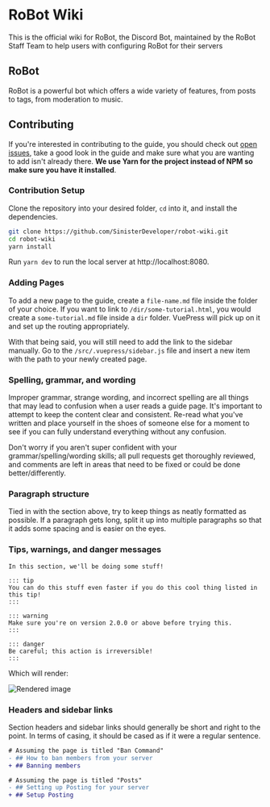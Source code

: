 # RoBot Wiki

This is the official wiki for RoBot, the Discord Bot, maintained by the RoBot Staff Team to help users with configuring RoBot for their servers

## RoBot

RoBot is a powerful bot which offers a wide variety of features, from posts to tags, from moderation to music.

## Contributing

If you're interested in contributing to the guide, you should check out [open issues](https://github.com/SinisterDeveloper/robot-wiki/issues), take a good look in the guide and make sure what you are wanting to add isn't already there. **We use Yarn for the project instead of NPM so make sure you have it installed**.

### Contribution Setup

Clone the repository into your desired folder, `cd` into it, and install the dependencies.

```bash
git clone https://github.com/SinisterDeveloper/robot-wiki.git
cd robot-wiki
yarn install
```

Run `yarn dev` to run the local server at http://localhost:8080.

### Adding Pages

To add a new page to the guide, create a `file-name.md` file inside the folder of your choice. If you want to link to `/dir/some-tutorial.html`, you would create a `some-tutorial.md` file inside a `dir` folder. VuePress will pick up on it and set up the routing appropriately.

With that being said, you will still need to add the link to the sidebar manually. Go to the `/src/.vuepress/sidebar.js` file and insert a new item with the path to your newly created page.

### Spelling, grammar, and wording

Improper grammar, strange wording, and incorrect spelling are all things that may lead to confusion when a user reads a guide page. It's important to attempt to keep the content clear and consistent. Re-read what you've written and place yourself in the shoes of someone else for a moment to see if you can fully understand everything without any confusion.

Don't worry if you aren't super confident with your grammar/spelling/wording skills; all pull requests get thoroughly reviewed, and comments are left in areas that need to be fixed or could be done better/differently.

### Paragraph structure

Tied in with the section above, try to keep things as neatly formatted as possible. If a paragraph gets long, split it up into multiple paragraphs so that it adds some spacing and is easier on the eyes.

### Tips, warnings, and danger messages

```
In this section, we'll be doing some stuff!

::: tip
You can do this stuff even faster if you do this cool thing listed in this tip!
:::

::: warning
Make sure you're on version 2.0.0 or above before trying this.
:::

::: danger
Be careful; this action is irreversible!
:::
```

Which will render:

![Rendered image](https://camo.githubusercontent.com/cce3538b741f93027ad07298962d26706241ef2b2209393605ececcc1da24824/68747470733a2f2f692e696d6775722e636f6d2f436e7a56426d722e706e67)

### Headers and sidebar links

Section headers and sidebar links should generally be short and right to the point. In terms of casing, it should be cased as if it were a regular sentence.

```diff
# Assuming the page is titled "Ban Command"
- ## How to ban members from your server
+ ## Banning members

# Assuming the page is titled "Posts"
- ## Setting up Posting for your server
+ ## Setup Posting
```


